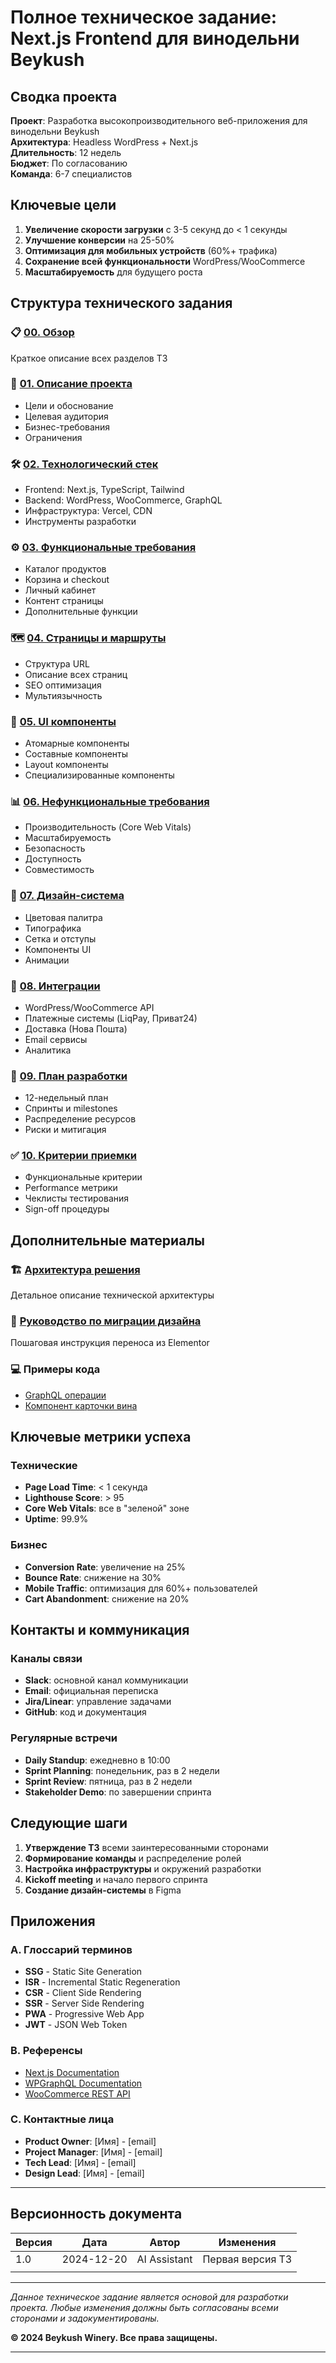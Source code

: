 # Полное техническое задание: Next.js Frontend для винодельни Beykush

## Сводка проекта

**Проект**: Разработка высокопроизводительного веб-приложения для винодельни Beykush  
**Архитектура**: Headless WordPress + Next.js  
**Длительность**: 12 недель  
**Бюджет**: По согласованию  
**Команда**: 6-7 специалистов  

## Ключевые цели

1. **Увеличение скорости загрузки** с 3-5 секунд до < 1 секунды
2. **Улучшение конверсии** на 25-50%
3. **Оптимизация для мобильных устройств** (60%+ трафика)
4. **Сохранение всей функциональности** WordPress/WooCommerce
5. **Масштабируемость** для будущего роста

## Структура технического задания

### 📋 [00. Обзор](./00_technical_specification_overview.md)
Краткое описание всех разделов ТЗ

### 🎯 [01. Описание проекта](./01_project_overview.md)
- Цели и обоснование
- Целевая аудитория
- Бизнес-требования
- Ограничения

### 🛠️ [02. Технологический стек](./02_tech_stack.md)
- Frontend: Next.js, TypeScript, Tailwind
- Backend: WordPress, WooCommerce, GraphQL
- Инфраструктура: Vercel, CDN
- Инструменты разработки

### ⚙️ [03. Функциональные требования](./03_functional_requirements.md)
- Каталог продуктов
- Корзина и checkout
- Личный кабинет
- Контент страницы
- Дополнительные функции

### 🗺️ [04. Страницы и маршруты](./04_pages_and_routes.md)
- Структура URL
- Описание всех страниц
- SEO оптимизация
- Мультиязычность

### 🎨 [05. UI компоненты](./05_ui_components.md)
- Атомарные компоненты
- Составные компоненты
- Layout компоненты
- Специализированные компоненты

### 📊 [06. Нефункциональные требования](./06_non_functional_requirements.md)
- Производительность (Core Web Vitals)
- Масштабируемость
- Безопасность
- Доступность
- Совместимость

### 🎨 [07. Дизайн-система](./07_design_system.md)
- Цветовая палитра
- Типографика
- Сетка и отступы
- Компоненты UI
- Анимации

### 🔌 [08. Интеграции](./08_integrations.md)
- WordPress/WooCommerce API
- Платежные системы (LiqPay, Приват24)
- Доставка (Нова Пошта)
- Email сервисы
- Аналитика

### 📅 [09. План разработки](./09_development_plan.md)
- 12-недельный план
- Спринты и milestones
- Распределение ресурсов
- Риски и митигация

### ✅ [10. Критерии приемки](./10_acceptance_criteria.md)
- Функциональные критерии
- Performance метрики
- Чеклисты тестирования
- Sign-off процедуры

## Дополнительные материалы

### 🏗️ [Архитектура решения](./architecture.md)
Детальное описание технической архитектуры

### 🔄 [Руководство по миграции дизайна](./design_migration.md)
Пошаговая инструкция переноса из Elementor

### 💻 Примеры кода
- [GraphQL операции](./graph_ql_operations.ts)
- [Компонент карточки вина](./winecard.tsx)

## Ключевые метрики успеха

### Технические
- **Page Load Time**: < 1 секунда
- **Lighthouse Score**: > 95
- **Core Web Vitals**: все в "зеленой" зоне
- **Uptime**: 99.9%

### Бизнес
- **Conversion Rate**: увеличение на 25%
- **Bounce Rate**: снижение на 30%
- **Mobile Traffic**: оптимизация для 60%+ пользователей
- **Cart Abandonment**: снижение на 20%

## Контакты и коммуникация

### Каналы связи
- **Slack**: основной канал коммуникации
- **Email**: официальная переписка
- **Jira/Linear**: управление задачами
- **GitHub**: код и документация

### Регулярные встречи
- **Daily Standup**: ежедневно в 10:00
- **Sprint Planning**: понедельник, раз в 2 недели
- **Sprint Review**: пятница, раз в 2 недели
- **Stakeholder Demo**: по завершении спринта

## Следующие шаги

1. **Утверждение ТЗ** всеми заинтересованными сторонами
2. **Формирование команды** и распределение ролей
3. **Настройка инфраструктуры** и окружений разработки
4. **Kickoff meeting** и начало первого спринта
5. **Создание дизайн-системы** в Figma

## Приложения

### A. Глоссарий терминов
- **SSG** - Static Site Generation
- **ISR** - Incremental Static Regeneration
- **CSR** - Client Side Rendering
- **SSR** - Server Side Rendering
- **PWA** - Progressive Web App
- **JWT** - JSON Web Token

### B. Референсы
- [Next.js Documentation](https://nextjs.org/docs)
- [WPGraphQL Documentation](https://www.wpgraphql.com/docs)
- [WooCommerce REST API](https://woocommerce.github.io/woocommerce-rest-api-docs/)

### C. Контактные лица
- **Product Owner**: [Имя] - [email]
- **Project Manager**: [Имя] - [email]
- **Tech Lead**: [Имя] - [email]
- **Design Lead**: [Имя] - [email]

---

## Версионность документа

| Версия | Дата | Автор | Изменения |
|--------|------|-------|-----------|
| 1.0 | 2024-12-20 | AI Assistant | Первая версия ТЗ |
| | | | |

---

*Данное техническое задание является основой для разработки проекта. Любые изменения должны быть согласованы всеми сторонами и задокументированы.*

**© 2024 Beykush Winery. Все права защищены.**

---